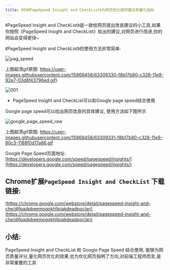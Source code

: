 ```yaml
---
title: 059《PageSpeed Insight and CheckList》为网页优化提供建议和量化指标
---
```

《PageSpeed Insight and CheckList》是一款给网页提出改良建议的小工具,如果你按照《PageSpeed Insight and CheckList》给出的建议,对网页进行改进,你的网站会变得更快~

《PageSpeed Insight and CheckList》的使用方法非常简单:


![pag_speed](https://www.v2fy.com/asset/059_page_speed_insight_and_check_list/63309328-f818e500-c328-11e9-8f1a-68fed13a4015.gif)

上图超清gif原图: https://user-images.githubusercontent.com/15868458/63309330-f8b17b80-c328-11e9-92e7-03d8f43796ed.gif)


![001](https://www.v2fy.com/asset/059_page_speed_insight_and_check_list/63309327-f7804e80-c328-11e9-8eab-9055db8a5d2c.png)



- PageSpeed Insight and CheckList可以和Google page speed结合使用


Google page speed可以给出网页改良的具体建议, 使用方法如下图所示

![google_page_speed_raw](https://www.v2fy.com/asset/059_page_speed_insight_and_check_list/63309329-f818e500-c328-11e9-9a15-b6de9981fd52.gif)

上图超清gif原图:  https://user-images.githubusercontent.com/15868458/63309331-f8b17b80-c328-11e9-80c3-1188f0d17a86.gif

Google Page Speed页面地址: [https://developers.google.com/speed/pagespeed/insights/](https://developers.google.com/speed/pagespeed/insights/)


## Chrome扩展`PageSpeed Insight and CheckList` 下载链接:


[https://chrome.google.com/webstore/detail/pagespeed-insight-and-che/djfpadpbeemogokhllpiakdeadpoclan](https://chrome.google.com/webstore/detail/pagespeed-insight-and-che/djfpadpbeemogokhllpiakdeadpoclan)


## 小结:

PageSpeed Insight and CheckList 和 Google Page Speed 结合使用, 能够为网页质量评分,量化网页优化的效果,也为优化网页指明了方向,对前端工程师而言,是非常重要的工具
